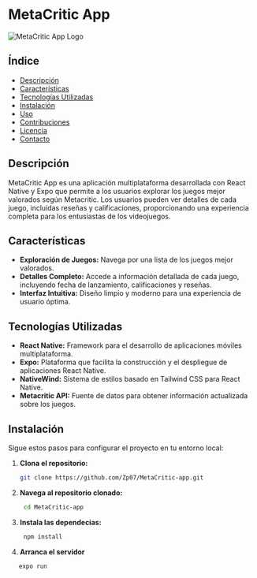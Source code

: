 # MetaCritic App

![MetaCritic App Logo](ruta/al/logo.png)

## Índice

- [Descripción](#descripción)
- [Características](#características)
- [Tecnologías Utilizadas](#tecnologías-utilizadas)
- [Instalación](#instalación)
- [Uso](#uso)
- [Contribuciones](#contribuciones)
- [Licencia](#licencia)
- [Contacto](#contacto)

## Descripción

MetaCritic App es una aplicación multiplataforma desarrollada con React Native y Expo que permite a los usuarios explorar los juegos mejor valorados según Metacritic. Los usuarios pueden ver detalles de cada juego, incluidas reseñas y calificaciones, proporcionando una experiencia completa para los entusiastas de los videojuegos.

## Características

- **Exploración de Juegos:** Navega por una lista de los juegos mejor valorados.
- **Detalles Completo:** Accede a información detallada de cada juego, incluyendo fecha de lanzamiento, calificaciones y reseñas.
- **Interfaz Intuitiva:** Diseño limpio y moderno para una experiencia de usuario óptima.

## Tecnologías Utilizadas

- **React Native:** Framework para el desarrollo de aplicaciones móviles multiplataforma.
- **Expo:** Plataforma que facilita la construcción y el despliegue de aplicaciones React Native.
- **NativeWind:** Sistema de estilos basado en Tailwind CSS para React Native.
- **Metacritic API:** Fuente de datos para obtener información actualizada sobre los juegos.

## Instalación

Sigue estos pasos para configurar el proyecto en tu entorno local:

1. **Clona el repositorio:**

   ```bash
   git clone https://github.com/Zp07/MetaCritic-app.git
2. **Navega al repositorio clonado:**

   ```bash
    cd MetaCritic-app
3. **Instala las dependecias:**

   ```bash
    npm install
4. **Arranca el servidor**
 ```bash
    expo run
 
